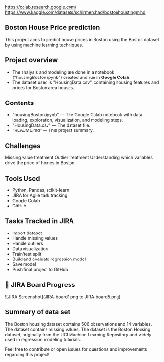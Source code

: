 
https://colab.research.google.com/
https://www.kaggle.com/datasets/schirmerchad/bostonhoustingmlnd

## Boston House Price prediction
This project aims to predict house prices in Boston using the Boston dataset by using machine learning techniques.

## Project overview
- The analysis and modeling are done in a notebook ("housingBoston.ipynb") created and run in **Google Colab**.
- The dataset used is "HousingData.csv", containing housing features and prices for Boston area houses.

## Contents

- "housingBoston.ipynb" — The Google Colab notebook with data loading, exploration, visualization, and modeling steps.
- "HousingData.csv" — The dataset file.
- "README.md" — This project summary.

## Challenges
Missing value treatment
Outlier treatment
Understanding which variables drive the price of homes in Boston

## Tools Used
- Python, Pandas, scikit-learn
- JIRA for Agile task tracking
- Google Colab
- GitHub

 ## Tasks Tracked in JIRA
- Import dataset
- Handle missing values
- Handle outliers
- Data visualization
- Train/test split
- Build and evaluate regression model
- Save model
- Push final project to GitHub

## 📸 JIRA Board Progress
![JIRA Screenshot](JIRA-board1.png to JIRA-board5.png)

## Summary of data set
The Boston housing dataset contains 506 observations and 14 variables. The dataset contains missing values.
The dataset is the Boston Housing dataset, originally from the UCI Machine Learning Repository and widely used in regression modeling tutorials.

Feel free to contribute or open issues for questions and improvements regarding this project!

